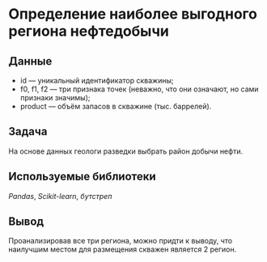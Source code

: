 # Определение наиболее выгодного региона нефтедобычи

## Данные

- id — уникальный идентификатор скважины;
- f0, f1, f2 — три признака точек (неважно, что они означают, но сами признаки значимы);
- product — объём запасов в скважине (тыс. баррелей).

## Задача

На основе данных геологи разведки выбрать район добычи нефти. 

## Используемые библиотеки
*Pandas*, *Scikit-learn*, *бутстреп*

## Вывод

Проанализировав все три региона, можно придти к выводу, что наилучшим местом для размещения скважен является 2 регион.